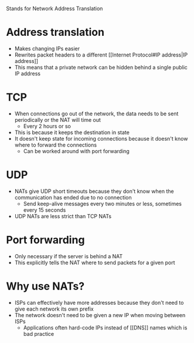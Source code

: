 Stands for Network Address Translation

# Address translation
- Makes changing IPs easier
- Rewrites packet headers to a different [[Internet Protocol#IP address|IP address]]
- This means that a private network can be hidden behind a single public IP address

# TCP
- When connections go out of the network, the data needs to be sent periodically or the NAT will time out
	- Every 2 hours or so
- This is because it keeps the destination in state
- It doesn't keep state for incoming connections because it doesn't know where to forward the connections
	- Can be worked around with port forwarding

# UDP
- NATs give UDP short timeouts because they don't know when the communication has ended due to no connection
	- Send keep-alive messages every two minutes or less, sometimes every 15 seconds
- UDP NATs are less strict than TCP NATs

# Port forwarding
- Only necessary if the server is behind a NAT
- This explicitly tells the NAT where to send packets for a given port

# Why use NATs?
- ISPs can effectively have more addresses because they don't need to give each network its own prefix
- The network doesn't need to be given a new IP when moving between ISPs
	- Applications often hard-code IPs instead of [[DNS]] names which is bad practice